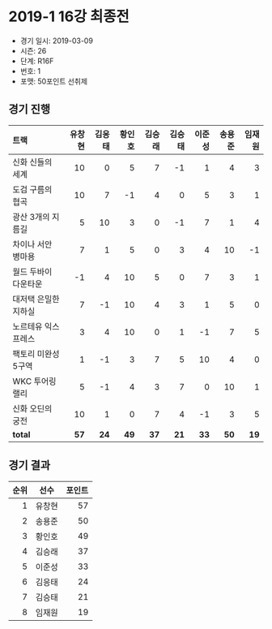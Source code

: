 # 2019-1 16강 최종전

- 경기 일시: 2019-03-09
- 시즌: 26
- 단계: R16F
- 번호: 1
- 포맷: 50포인트 선취제





## 경기 진행

| 트랙 | 유창현 | 김응태 | 황인호 | 김승래 | 김승태 | 이준성 | 송용준 | 임재원 |
|:---|---:|---:|---:|---:|---:|---:|---:|---:|
| 신화 신들의 세계 | 10 | 0 | 5 | 7 | -1 | 1 | 4 | 3 |
| 도검 구름의 협곡 | 10 | 7 | -1 | 4 | 0 | 5 | 3 | 1 |
| 광산 3개의 지름길 | 5 | 10 | 3 | 0 | -1 | 7 | 1 | 4 |
| 차이나 서안 병마용 | 7 | 1 | 5 | 0 | 3 | 4 | 10 | -1 |
| 월드 두바이 다운타운 | -1 | 4 | 10 | 5 | 0 | 7 | 3 | 1 |
| 대저택 은밀한 지하실 | 7 | -1 | 10 | 4 | 3 | 1 | 5 | 0 |
| 노르테유 익스프레스 | 3 | 4 | 10 | 0 | 1 | -1 | 7 | 5 |
| 팩토리 미완성 5구역 | 1 | -1 | 3 | 7 | 5 | 10 | 4 | 0 |
| WKC 투어링 랠리 | 5 | -1 | 4 | 3 | 7 | 0 | 10 | 1 |
| 신화 오딘의 궁전 | 10 | 1 | 0 | 7 | 4 | -1 | 3 | 5 |
| __total__ | __57__ | __24__ | __49__ | __37__ | __21__ | __33__ | __50__ | __19__ |




## 경기 결과

| 순위 | 선수 | 포인트 |
|---:|:---:|---:|
| 1 | 유창현 | 57 |
| 2 | 송용준 | 50 |
| 3 | 황인호 | 49 |
| 4 | 김승래 | 37 |
| 5 | 이준성 | 33 |
| 6 | 김응태 | 24 |
| 7 | 김승태 | 21 |
| 8 | 임재원 | 19 |

